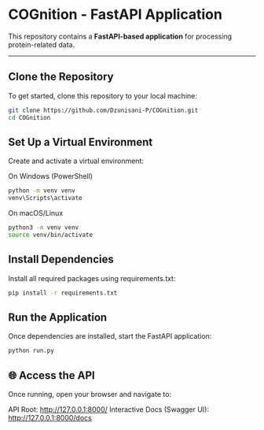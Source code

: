 # COGnition - FastAPI Application

This repository contains a **FastAPI-based application** for processing protein-related data.

---

## Clone the Repository
To get started, clone this repository to your local machine:  
```bash
git clone https://github.com/Dzunisani-P/COGnition.git
cd COGnition
```

## Set Up a Virtual Environment
Create and activate a virtual environment:

On Windows (PowerShell)
```bash
python -m venv venv
venv\Scripts\activate
```

On macOS/Linux
```bash
python3 -m venv venv
source venv/bin/activate
```

## Install Dependencies
Install all required packages using requirements.txt:
```bash
pip install -r requirements.txt
```

## Run the Application
Once dependencies are installed, start the FastAPI application:
```bash
python run.py
```

## 🌐 Access the API
Once running, open your browser and navigate to:

API Root: http://127.0.0.1:8000/
Interactive Docs (Swagger UI): http://127.0.0.1:8000/docs
